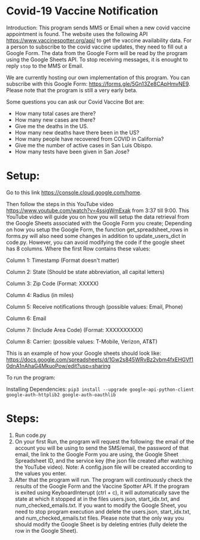 # Covid-19 Vaccine Notification

Introduction:
This program sends MMS or Email when a new covid vaccine appointment is found. The website uses the following API https://www.vaccinespotter.org/api/ to get the vaccine availability data.
For a person to subscribe to the covid vaccine updates, they need to fill out a Google Form. The data from the Google Form will be read by the program using the Google Sheets API. To stop receiving messages, it is enought to reply `stop` to the MMS or Email.

We are currently hosting our own implementation of this program. You can subscribe with this Google Form: https://forms.gle/5Gn13Ze8CApHmvNE9. Please note that the program is still a very early beta.

Some questions you can ask our Covid Vaccine Bot are:
- How many total cases are there?
- How many new cases are there?
- Give me the deaths in the US.
- How many new deaths have there been in the US?
- How many people have recovered from COVID in California?
- Give me the number of active cases in San Luis Obispo.
- How many tests have been given in San Jose?


# Setup:
Go to this link https://console.cloud.google.com/home.

Then follow the steps in this YouTube video https://www.youtube.com/watch?v=4ssigWmExak from 3:37 till 9:00.
This YouTube video will guide you on how you will setup the data retrieval from the Google Sheets associated with the Google Form you create; Depending on how you setup the Google Form, the function get_spreadsheet_rows in forms.py will also need some changes in addition to update_users_dict in code.py. However, you can avoid modifying the code if the google sheet has 8 columns. Where the first Row contains these values:

Column 1: Timestamp (Format doesn't matter)

Column 2: State (Should be state abbreviation, all capital letters)

Column 3: Zip Code (Format: XXXXX)

Column 4: Radius (in miles)

Column 5: Receive notifications through (possible values: Email, Phone)

Column 6: Email

Column 7: (Include Area Code) (Format: XXXXXXXXXX)

Column 8: Carrier: (possible values: T-Mobile, Verizon, AT&T)

This is an example of how your Google sheets should look like:
https://docs.google.com/spreadsheets/d/1Gw2s845WRvBz2vbm4fxEHGVf10dnA1nAhaG4MkuoPow/edit?usp=sharing

To run the program:

Installing Dependencies:
`pip3 install --upgrade google-api-python-client google-auth-httplib2 google-auth-oauthlib`


# Steps:
1. Run code.py
2. On your first Run, the program will request the following: the email of the account you will be using to send the SMS/email, the password of that email, the link to the Google Form you are using, the Google Sheet Spreadsheet ID, and the service key (the json file created after watching the YouTube video). Note: A config.json file will be created according to the values you enter.
3. After that the program will run. The program will continuously check the results of the Google Form and the Vaccine Spotter API. If the program is exited using KeyboardInterupt (ctrl + c), it will automatically save the state at which it stopped at in the files users.json, start_idx.txt, and num_checked_emails.txt. If you want to modify the Google Sheet, you need to stop program execution and delete the users.json, start_idx.txt, and num_checked_emails.txt files. Please note that the only way you should modify the Google Sheet is by deleting entries (fully delete the row in the Google Sheet).
